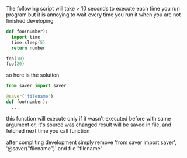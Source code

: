 The following script will take > 10 seconds to execute each time you run program
but it is annoying to wait every time you run it when you are not finished developing
```python
def foo(number):
  import time
  time.sleep(5)
  return number

foo(10)
foo(20)
```
so here is the solution
```python
from saver import saver

@saver('filename')
def foo(number):
  ...
```
this function will execute only if it wasn't executed before with same argument
or, it's source was changed
result will be saved in file, and fetched next time you call function

after compliting development simply remove 'from saver import saver', '@saver("filename")' and file "filename"
